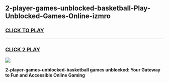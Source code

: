 
## 2-player-games-unblocked-basketball-Play-Unblocked-Games-Online-izmro
<h3>
<a href="https://premium76.site?title=2-player-games-unblocked-basketball&ref=25A">CLICK TO PLAY</a></h3>
<hr>

<h3>
<a href="https://premium76.site?title=2-player-games-unblocked-basketball&ref=25A">CLICK 2 PLAY</a>
  
</h3>

<a href="https://premium76.site?title=2-player-games-unblocked-basketball&ref=25A"><img src="https://clearcache.store/games.png"></a>


**2-player-games-unblocked-basketball games unblocked: Your Gateway to Fun and Accessible Online Gaming**
